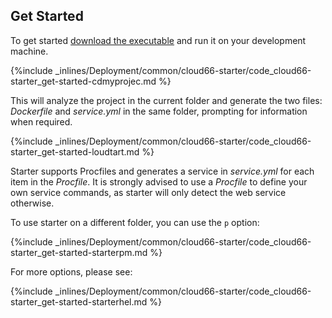 

## Get Started

To get started [download the executable](http://app.cloud66.com/starter) and run it on your development machine.



{%include _inlines/Deployment/common/cloud66-starter/code_cloud66-starter_get-started-cdmyprojec.md %}




This will analyze the project in the current folder and generate the two files: _Dockerfile_ and _service.yml_ in the same folder, prompting for information when required.



{%include _inlines/Deployment/common/cloud66-starter/code_cloud66-starter_get-started-loudtart.md %}




Starter supports Procfiles and generates a service in _service.yml_ for each item in the _Procfile_. It is strongly advised to use a _Procfile_ to define your own service commands, as starter will only detect the web service otherwise.

To use starter on a different folder, you can use the `p` option:



{%include _inlines/Deployment/common/cloud66-starter/code_cloud66-starter_get-started-starterpm.md %}




For more options, please see:



{%include _inlines/Deployment/common/cloud66-starter/code_cloud66-starter_get-started-starterhel.md %}




